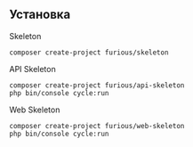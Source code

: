## Установка

Skeleton

    composer create-project furious/skeleton
    
API Skeleton

    composer create-project furious/api-skeleton
    php bin/console cycle:run
    
Web Skeleton

    composer create-project furious/web-skeleton
    php bin/console cycle:run
